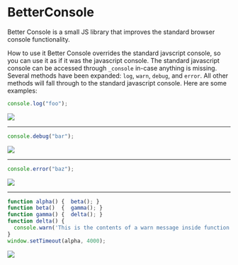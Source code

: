 BetterConsole
=============

Better Console is a small JS library that improves the standard browser console functionality.

How to use it
Better Console overrides the standard javscript console, so  you can use it as if it was the javascript console.  The standard javascript console can be accessed through `_console` in-case anything is missing.  Several methods have been expanded: `log`, `warn`, `debug`, and `error`.  All other methods will fall through to the standard javascript console.  Here are some examples:

```javascript
console.log("foo");
```
![](http://makeitupasigo.com/docs/BetterConsole/logFoo.PNG)
___
```javascript
console.debug("bar");
```
![](http://makeitupasigo.com/docs/BetterConsole/debugBar.PNG)
___
```javascript
console.error("baz");
```
![](http://makeitupasigo.com/docs/BetterConsole/error_Baz.PNG)
___
```javascript
function alpha() {	beta();	}
function beta()  {	gamma(); }
function gamma() {	delta(); }
function delta() {
  console.warn('This is the contents of a warn message inside function delta.')
}				
window.setTimeout(alpha, 4000);	
```
![](http://makeitupasigo.com/docs/BetterConsole/warnWithStack.PNG)





